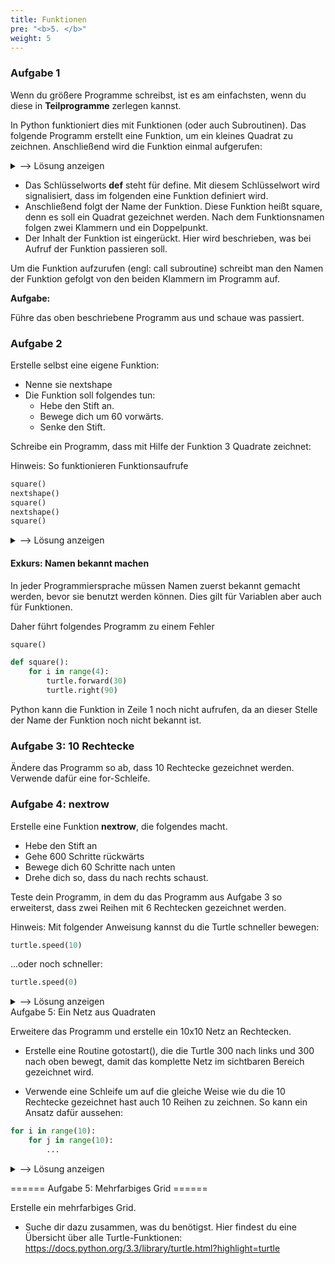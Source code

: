 ```yaml
---
title: Funktionen 
pre: "<b>5. </b>"
weight: 5
---
```


### Aufgabe 1 

Wenn du größere Programme schreibst, ist es am einfachsten, wenn du diese in **Teilprogramme** zerlegen kannst.

In Python funktioniert dies mit Funktionen (oder auch Subroutinen). Das folgende Programm erstellt eine Funktion, um ein kleines Quadrat zu zeichnen. Anschließend wird die Funktion einmal aufgerufen:

<details>
<summary>--> Lösung anzeigen</summary>

```python
import turtle
def square():
  for i in range(4):
    turtle.forward(30)
    turtle.right(90)
square()
```

</details>

  * Das Schlüsselworts **def** steht für define. Mit diesem Schlüsselwort wird signalisiert, dass im folgenden eine Funktion definiert wird.
  * Anschließend folgt der Name der Funktion. Diese Funktion heißt square, denn es soll ein Quadrat gezeichnet werden. Nach dem Funktionsnamen folgen zwei Klammern und ein Doppelpunkt.
  * Der Inhalt der Funktion ist eingerückt. Hier wird beschrieben, was bei Aufruf der Funktion passieren soll.

Um die Funktion aufzurufen (engl: call subroutine) schreibt man den Namen der Funktion gefolgt von den beiden Klammern im Programm auf.

**Aufgabe:**

Führe das oben beschriebene Programm aus und schaue was passiert.

### Aufgabe 2

Erstelle selbst eine eigene Funktion:

  * Nenne sie nextshape
  * Die Funktion soll folgendes tun:
    * Hebe den Stift an.
    * Bewege dich um 60 vorwärts.
    * Senke den Stift.

Schreibe ein Programm, dass mit Hilfe der Funktion 3 Quadrate zeichnet:

Hinweis: So funktionieren Funktionsaufrufe

```python
square()
nextshape()
square()
nextshape()
square()
```

<details>
<summary>--> Lösung anzeigen</summary>

```python
import turtle

def square():
    for i in range(4):
        turtle.forward(30)
        turtle.right(90)

def nextshape():
    turtle.penup()
    turtle.forward(60)
    turtle.pendown()
    
square()
nextshape()
square()
nextshape()
square()
```
</details>

#### Exkurs: Namen bekannt machen

In jeder Programmiersprache müssen Namen zuerst bekannt gemacht werden, bevor sie benutzt werden können. Dies gilt für Variablen aber auch für Funktionen.

Daher führt folgendes Programm zu einem Fehler
```python
square()

def square():
    for i in range(4):
        turtle.forward(30)
        turtle.right(90)
```

Python kann die Funktion in Zeile 1 noch nicht aufrufen, da an dieser Stelle der Name der Funktion noch nicht bekannt ist.

### Aufgabe 3: 10 Rechtecke
Ändere das Programm so ab, dass 10 Rechtecke gezeichnet werden. Verwende dafür eine for-Schleife.

### Aufgabe 4: nextrow

Erstelle eine Funktion **nextrow**, die folgendes macht.

  * Hebe den Stift an
  * Gehe 600 Schritte rückwärts
  * Bewege dich 60 Schritte nach unten
  * Drehe dich so, dass du nach rechts schaust.

Teste dein Programm, in dem du das Programm aus Aufgabe 3 so erweiterst, dass zwei Reihen mit 6 Rechtecken gezeichnet werden.

Hinweis: Mit folgender Anweisung kannst du die Turtle schneller bewegen:

```python
turtle.speed(10)
```

...oder noch schneller:

```python
turtle.speed(0)
```

<details>
<summary>--> Lösung anzeigen</summary>

```python
import turtle

def square():
    for i in range(4):
        turtle.forward(30)
        turtle.right(90)

def nextshape():
    turtle.penup()
    turtle.forward(60)
    turtle.pendown()

def nextrow():
    turtle.penup()
    turtle.backward(600)
    turtle.right(90)
    turtle.forward(60)
    turtle.left(90)
    turtle.pendown()

turtle.speed(10)

for i in range(10):
    square()
    nextshape()
nextrow()
for i in range(10):
    square()
    nextshape()
```
</details

### Aufgabe 5: Ein Netz aus Quadraten

Erweitere das Programm und erstelle ein 10x10 Netz an Rechtecken.

  * Erstelle eine Routine gotostart(), die die Turtle 300 nach links und 300 nach oben bewegt, damit das komplette Netz im sichtbaren Bereich gezeichnet wird.
  
  * Verwende eine Schleife um auf die gleiche Weise wie du die 10 Rechtecke gezeichnet hast auch 10 Reihen zu zeichnen. So kann ein Ansatz dafür aussehen:
  
```python
for i in range(10):
    for j in range(10):
        ...
```

<details>
<summary>--> Lösung anzeigen</summary>

```python
for i in range(10):
    for j in range(10):
        square()
        nextshape()
    nextrow()
```
</details>

====== Aufgabe 5: Mehrfarbiges Grid ======

Erstelle ein mehrfarbiges Grid. 

  * Suche dir dazu zusammen, was du benötigst. Hier findest du eine Übersicht über alle Turtle-Funktionen: https://docs.python.org/3.3/library/turtle.html?highlight=turtle